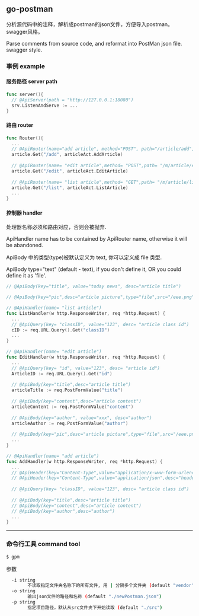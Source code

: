 ## go-postman

分析源代码中的注释，解析成postman的json文件，方便导入postman。swagger风格。

Parse comments from source code, and reformat into PostMan json file. swagger style.

### 事例 example

#### 服务路径 server path

```go
func server(){
  // @ApiServer(path = "http://127.0.0.1:18080")
  srv.ListenAndServe := ...
}
```

#### 路由 router

```go
func Router(){
  ...
  // @ApiRouter(name="add article", method="POST", path="/article/add", group="article")
  article.Get("/add", articleAct.AddArticle)
  
  // @ApiRouter(name= "edit article",method= "POST",path= "/m/article/edit",group= "article")
  article.Get("/edit", articleAct.EditArticle)
  
  // @ApiRouter(name= "list article",method= "GET",path= "/m/article/list",group= "article")  
  article.Get("/list", articleAct.ListArticle)
  ...
}
```

#### 控制器 handler

处理器名称必须和路由对应，否则会被抛弃.

ApiHandler name has to be contained by ApiRouter name, otherwise it will be abandoned.

ApiBody 中的类型(type)被默认定义为 text, 你可以定义成 file 类型.

ApiBody type="text" (default - text), if you don't define it, OR you could define it as 'file'.

```go
// @ApiBody(key="title", value="today news", desc="article title")

// @ApiBody(key="pic",desc="article picture",type="file",src="/eee.png")
```

```go
// @ApiHandler(name= "list article")
func ListHandler(w http.ResponseWriter, req *http.Request) {
  ...
  // @ApiQuery(key= "classID", value="123", desc= "article class id")
  cID := req.URL.Query().Get("classID")
  ...
}

// @ApiHandler(name= "edit article")
func EditHandler(w http.ResponseWriter, req *http.Request) {
  ...
  // @ApiQuery(key= "id", value="123", desc= "article id")
  ArticleID := req.URL.Query().Get("id")
  
  // @ApiBody(key="title",desc="article title")
  articleTitle := req.PostFormValue("title")
  
  // @ApiBody(key="content",desc="article content")
  articleContent := req.PostFormValue("content")
  
  // @ApiBody(key="author", value="xxx", desc="author")
  articleAuthor := req.PostFormValue("author")
  
  // @ApiBody(key="pic",desc="article picture",type="file",src="/eee.png")
  ...
}

// @ApiHandler(name= "add article")
func AddHandler(w http.ResponseWriter, req *http.Request) {
  ...
  // @ApiHeader(key="Content-Type",value="application/x-www-form-urlencoded",desc="header description")
  // @ApiHeader(key="Content-Type",value="application/json",desc="header description")
  
  // @ApiQuery(key= "classID", value="123", desc= "article class id")
  
  // @ApiBody(key="title",desc="article title")
  // @ApiBody(key="content",desc="article content")
  // @ApiBody(key="author",desc="author")
  ...
}

```
-----

### 命令行工具 command tool

```bash
$ gpm
```
参数
```bash
  -i string
    	不读取指定文件夹名称下的所有文件, 用 | 分隔多个文件夹 (default "vendor")
  -o string
    	输出json文件的路径和名称 (default "./newPostman.json")
  -p string
    	指定项目路径，默认从src文件夹下开始读取 (default "./src")
```

